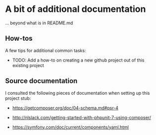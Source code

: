 # A bit of additional documentation

... beyond what is in README.md

## How-tos

A few tips for additional common tasks:

* TODO: Add a how-to on creating a new github project out of this existing project

## Source documentation

I consulted the following pieces of documentation when setting up this project stub:

* https://getcomposer.org/doc/04-schema.md#psr-4

* http://nlslack.com/getting-started-with-phpunit-7-using-composer/

* https://symfony.com/doc/current/components/yaml.html

